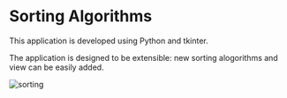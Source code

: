 # Sorting Algorithms

This application is developed using Python and tkinter.

The application is designed to be extensible: new sorting alogorithms and view can be easily added.

![sorting](https://github.com/user-attachments/assets/35748222-257c-4cf1-9f56-bd4e7e2ff4bf)


 










        














